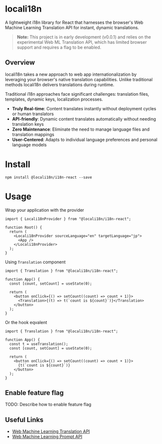 # locali18n

A lightweight i18n library for React that harnesses the browser's Web Machine Learning Translation API for instant, dynamic translations.

> **Note:** This project is in early development (v0.0.1) and relies on the experimental Web ML Translation API, which has limited browser support and requires a flag to be enabled.

## Overview

locali18n takes a new approach to web app internationalization by leveraging your browser's native translation capabilities. Unlike traditional methods locali18n delivers translations during runtime.

Traditional i18n approaches face significant challenges: translation files, templates, dynamic keys, localization processes.

- **Truly Real-time**: Content translates instantly without deployment cycles or human translators
- **API-friendly**: Dynamic content translates automatically without needing translation keys
- **Zero Maintenance**: Eliminate the need to manage language files and translation mappings
- **User-Centered**: Adapts to individual language preferences and personal language models

# Install

```shell
npm install @locali18n/i18n-react --save
```

# Usage

Wrap your application with the provider

```tsx
import { Locali18nProvider } from "@locali18n/i18n-react";

function Root() {
  return (
    <Locali18nProvider sourceLanguage="en" targetLanguage="jp">
      <App />
    </Locali18nProvider>
  );
}
```

Using `Translation` component

```tsx
import { Translation } from "@locali18n/i18n-react";

function App() {
  const [count, setCount] = useState(0);

  return (
    <button onClick={() => setCount((count) => count + 1)}>
      <Translation>{(t) => t(`count is ${count}`)}</Translation>
    </button>
  );
}
```

Or the hook eqvalent

```tsx
import { Translation } from "@locali18n/i18n-react";

function App() {
  const t = useTranslation();
  const [count, setCount] = useState(0);

  return (
    <button onClick={() => setCount((count) => count + 1)}>
      {t(`count is ${count}`)}
    </button>
  );
}
```

## Enable feature flag

TODO: Describe how to enable feature flag

## Useful Links

- [Web Machine Learning Translation API](https://github.com/webmachinelearning/translation-api)
- [Web Machine Learning Prompt API](https://github.com/webmachinelearning/prompt-api)
